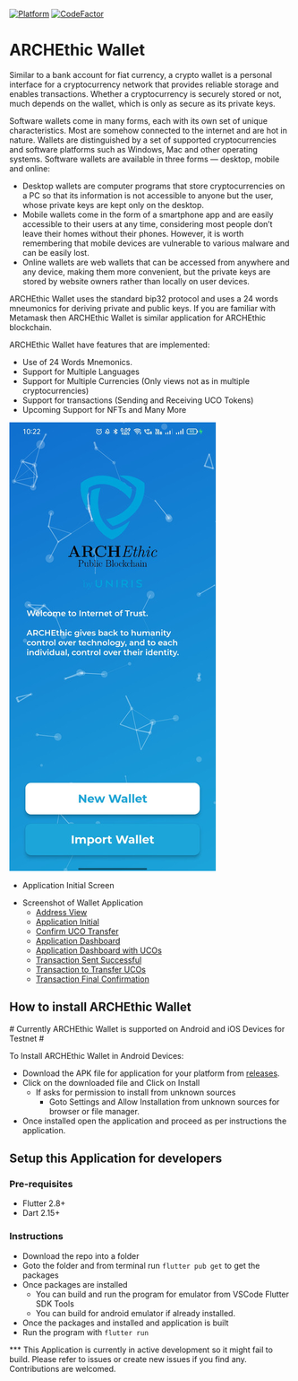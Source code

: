 [![Platform](https://img.shields.io/badge/Platform-Flutter-02569B?logo=flutter)](https://flutter.dev) [![CodeFactor](https://www.codefactor.io/repository/github/archethic-foundation/archethic_mobile_wallet/badge/master)](https://www.codefactor.io/repository/github/archethic-foundation/archethic_mobile_wallet/overview/master)

# ARCHEthic Wallet

Similar to a bank account for fiat currency, a crypto wallet is a personal interface for a cryptocurrency network that provides reliable storage and enables transactions. Whether a cryptocurrency is securely stored or not, much depends on the wallet, which is only as secure as its private keys.

Software wallets come in many forms, each with its own set of unique characteristics. Most are somehow connected to the internet and are hot in nature. Wallets are distinguished by a set of supported cryptocurrencies and software platforms such as Windows, Mac and other operating systems. Software wallets are available in three forms — desktop, mobile and online:
- Desktop wallets are computer programs that store cryptocurrencies on a PC so that its information is not accessible to anyone but the user, whose private keys are kept only on the desktop.
- Mobile wallets come in the form of a smartphone app and are easily accessible to their users at any time, considering most people don’t leave their homes without their phones. However, it is worth remembering that mobile devices are vulnerable to various malware and can be easily lost.
- Online wallets are web wallets that can be accessed from anywhere and any device, making them more convenient, but the private keys are stored by website owners rather than locally on user devices.

ARCHEthic Wallet uses the standard bip32 protocol and uses a 24 words mneumonics for deriving private and public keys. If you are familiar with Metamask then ARCHEthic Wallet is similar application for ARCHEthic blockchain.

ARCHEthic Wallet have features that are implemented:
- Use of 24 Words Mnemonics.
- Support for Multiple Languages
- Support for Multiple Currencies (Only views not as in multiple cryptocurrencies)
- Support for transactions (Sending and Receiving UCO Tokens)
- Upcoming Support for NFTs and Many More

![Application Initial Screen](screenshots/App-Init.jpg)
* Application Initial Screen

- Screenshot of Wallet Application 
    - [Address View](blob/master/screenshots/Address-Copied.jpg?raw=true)
    - [Application Initial](blob/master/screenshots/App-Init.jpg?raw=true)
    - [Confirm UCO Transfer](blob/master/screenshots/Confirm-Transfer-UCOs.jpg?raw=true)
    - [Application Dashboard](blob/master/screenshots/Dashboard.jpg?raw=true)
    - [Application Dashboard with UCOs](blob/master/screenshots/Dashboard-UCOs.jpg?raw=true)
    - [Transaction Sent Successful](blob/master/screenshots/Transaction-Send.jpg?raw=true)
    - [Transaction to Transfer UCOs](blob/master/screenshots/Transfer-UCOs.jpg?raw=true)
    - [Transaction Final Confirmation](blob/master/screenshots/Transfer-UCOs-Final.jpg?raw=true)

## How to install ARCHEthic Wallet

\# Currently ARCHEthic Wallet is supported on Android and iOS Devices for Testnet \#

To Install ARCHEthic Wallet in Android Devices:
- Download the APK file for application for your platform from [releases](https://github.com/archethic-foundation/archethic_mobile_wallet/releases).
- Click on the downloaded file and Click on Install
    - If asks for permission to install from unknown sources
        - Goto Settings and Allow Installation from unknown sources for browser or file manager.
- Once installed open the application and proceed as per instructions the application.

## Setup this Application for developers

### Pre-requisites
- Flutter 2.8+
- Dart 2.15+

### Instructions
- Download the repo into a folder
- Goto the folder and from terminal run `flutter pub get` to get the packages
- Once packages are installed 
    - You can build and run the program for emulator from VSCode Flutter SDK Tools
    - You can build for android emulator if already installed.
- Once the packages and installed and application is built
- Run the program with `flutter run`

*** This Application is currently in active development so it might fail to build. Please refer to issues or create new issues if you find any. Contributions are welcomed.